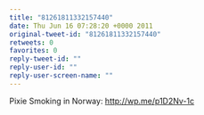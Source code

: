 ```yaml
---
title: "81261811332157440"
date: Thu Jun 16 07:28:20 +0000 2011
original-tweet-id: "81261811332157440"
retweets: 0
favorites: 0
reply-tweet-id: ""
reply-user-id: ""
reply-user-screen-name: ""
---
```

Pixie Smoking in Norway: http://wp.me/p1D2Nv-1c
